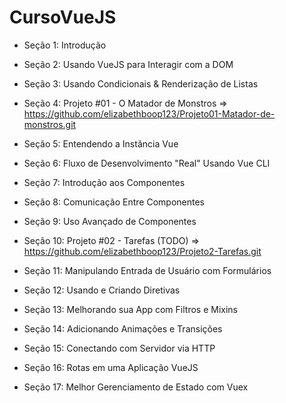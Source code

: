 # CursoVueJS

* Seção 1: Introdução
 
* Seção 2: Usando VueJS para Interagir com a DOM

* Seção 3: Usando Condicionais & Renderização de Listas
 
* Seção 4: Projeto #01 - O Matador de Monstros => https://github.com/elizabethboop123/Projeto01-Matador-de-monstros.git
 
* Seção 5: Entendendo a Instância Vue
 
* Seção 6: Fluxo de Desenvolvimento "Real" Usando Vue CLI
 
* Seção 7: Introdução aos Componentes

* Seção 8: Comunicação Entre Componentes

* Seção 9: Uso Avançado de Componentes
 
* Seção 10: Projeto #02 - Tarefas (TODO) => https://github.com/elizabethboop123/Projeto2-Tarefas.git
 
* Seção 11: Manipulando Entrada de Usuário com Formulários

* Seção 12: Usando e Criando Diretivas

* Seção 13: Melhorando sua App com Filtros e Mixins

* Seção 14: Adicionando Animações e Transições

* Seção 15: Conectando com Servidor via HTTP

* Seção 16: Rotas em uma Aplicação VueJS

* Seção 17: Melhor Gerenciamento de Estado com Vuex
